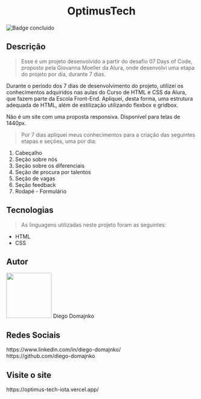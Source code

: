 <h1 align="center">OptimusTech</h1>

![Badge concluido](https://img.shields.io/badge/STATUS-Concluido-green)


<h2>Descrição</h2>

> Esse é um projeto desenvolvido a partir do desafio 07 Days of Code, proposto pela Giovanna Moeller da Alura, onde desenvolvi uma etapa do projeto por dia, durante 7 dias.

Durante o período dos 7 dias de desenvolvimento do projeto, utilizei os conhecimentos adquiridos nas aulas do Curso de HTML e CSS da Alura, que fazem parte da Escola Front-End. Apliquei, desta forma, uma estrutura adequada de HTML, além de estilização utilizando flexbox e gridbox.

Não é um site com uma proposta responsiva. Disponível para telas de 1440px.

> Por 7 dias apliquei meus conhecimentos para a criação das seguintes etapas e seções, uma por dia:

<ol>
  <li>Cabeçalho</li>
  <li>Seção sobre nós</li>
  <li>Seção sobre os diferenciais</li>
  <li>Seção de procura por talentos</li>
  <li>Seção de vagas</li>
  <li>Seção feedback</li>
  <li>Rodapé - Formulário</li>
</ol>

<h2>Tecnologias</h2>

> As linguagens utilizadas neste projeto foram as seguintes:

<ul>
  <li>HTML</li>
  <li>CSS</li>
</ul>

<h2>Autor</h2>
<img src="https://avatars.githubusercontent.com/u/120414128?v=4" width=120px>
Diego Domajnko

<h2>Redes Sociais</h2>
<p>https://www.linkedin.com/in/diego-domajnko/
<br>
https://github.com/diego-domajnko</p>

<h2>Visite o site</h2>
https://optimus-tech-iota.vercel.app/
